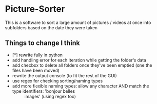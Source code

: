 # Picture-Sorter
This is a software to sort a large amount of pictures / videos at once into subfolders based on the date they were taken

## Things to change I think
- [*] rewrite fully in python
- add handling error for each iteration while getting the folder's data
- add checbox to delete all folders once they've been emptied (one the files have been moved)
- rewrite the output console (to fit the rest of the GUI)
- use regex for checking sorting/naming types
- add more flexible naming types: allow any character AND match the type identifiers: 'bonjour belles <dd> <mm> <yyyy> images' (using regex too)

